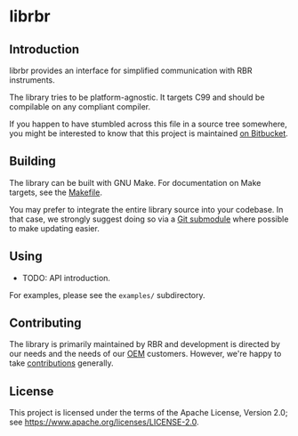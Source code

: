# librbr

## Introduction

librbr provides an interface
for simplified communication
with RBR instruments.

The library tries to be platform-agnostic.
It targets C99
and should be compilable
on any compliant compiler.

If you happen to have stumbled across this file
in a source tree somewhere,
you might be interested to know
that this project is maintained
[on Bitbucket].

[on Bitbucket]: https://bitbucket.org/rbr/librbr

## Building

The library can be built with GNU Make.
For documentation on Make targets,
see the [Makefile].

You may prefer to integrate
the entire library source
into your codebase.
In that case,
we strongly suggest doing so
via a [Git submodule]
where possible
to make updating easier.

[Makefile]: Makefile.html
[Git submodule]: https://git-scm.com/docs/git-submodule

## Using

* TODO: API introduction.

For examples,
please see the `examples/` subdirectory.

## Contributing

The library is primarily maintained by RBR
and development is directed by our needs
and the needs of our [OEM] customers.
However, we're happy to take [contributions] generally.

[OEM]: https://rbr-global.com/products/oem
[contributions]: CONTRIBUTING.md

## License

This project is licensed under the terms
of the Apache License, Version 2.0;
see https://www.apache.org/licenses/LICENSE-2.0.
